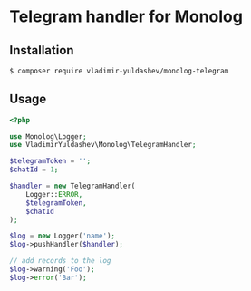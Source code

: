 # Telegram handler for Monolog

## Installation

``` bash
$ composer require vladimir-yuldashev/monolog-telegram
```


## Usage

```php
<?php

use Monolog\Logger;
use VladimirYuldashev\Monolog\TelegramHandler;

$telegramToken = '';
$chatId = 1;

$handler = new TelegramHandler(
    Logger::ERROR,
    $telegramToken,
    $chatId
);

$log = new Logger('name');
$log->pushHandler($handler);

// add records to the log
$log->warning('Foo');
$log->error('Bar');

```